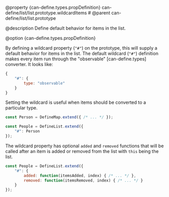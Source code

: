 @property {can-define.types.propDefinition} can-define/list/list.prototype.wildcardItems #
@parent can-define/list/list.prototype

@description Define default behavior for items in the list.

@option {can-define.types.propDefinition}

By defining a wildcard property (`"#"`) on the prototype, this will supply a
default behavior for items in the list.  The default wildcard (`"#"`) definition
makes every item run through the "observable" [can-define.types] converter.
It looks like:

```js
{
	"#": {
		type: "observable"
	}
}
```

Setting the wildcard is useful when items should be converted to a particular type.

```js
const Person = DefineMap.extend({ /* ... */ });

const People = DefineList.extend({
	"#": Person
});
```

The wildcard property has optional `added` and `removed` functions that will be called after
an item is added or removed from the list with `this` being the list.

```js
const People = DefineList.extend({
	"#": {
		added: function(itemsAdded, index) { /* ... */ },
		removed: function(itemsRemoved, index) { /* ... */ }
	}
});
```

